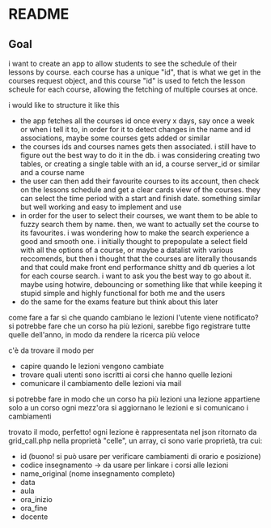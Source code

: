 # README

## Goal

i want to create an app to allow students to see the schedule of their lessons by course. each course has a unique "id", that is what we get in the courses request object, and this course "id" is used to fetch the lesson scheule for each course, allowing the fetching of multiple courses at once. 

i would like to structure it like this
- the app fetches all the courses id once every x days, say once a week or when i tell it to, in order for it to detect changes in the name and id associations, maybe some courses gets added or similar
- the courses ids and courses names gets then associated. i still have to figure out the best way to do it in the db. i was considering creating two tables, or creating a single table with an id, a course server_id or similar and a course name
- the user can then add their favourite courses to its account, then check on the lessons schedule and get a clear cards view of the courses. they can select the time period with a start and finish date. something similar but well working and easy to implement and use
- in order for the user to select their courses, we want them to be able to fuzzy search them by name. then, we want to actually set the course to its favourites. i was wondering how to make the search experience a good and smooth one. i initially thought to prepopulate a select field with all the options of a course, or maybe a datalist with various reccomends, but then i thought that the courses are literally thousands and that could make front end performance shitty and db queries a lot for each course search. i want to ask you the best way to go about it. maybe using hotwire, debouncing or something like that while keeping it stupid simple and highly functional for both me and the users
- do the same for the exams feature but think about this later

come fare a far sì che quando cambiano le lezioni l'utente viene notificato?
si potrebbe fare che un corso ha più lezioni, sarebbe figo registrare tutte quelle dell'anno, in modo da rendere la ricerca più veloce

c'è da trovare il modo per
- capire quando le lezioni vengono cambiate
- trovare quali utenti sono iscritti ai corsi che hanno quelle lezioni
- comunicare il cambiamento delle lezioni via mail

si potrebbe fare in modo che
un corso ha più lezioni
una lezione appartiene solo a un corso
ogni mezz'ora si aggiornano le lezioni e si comunicano i cambiamenti

trovato il modo, perfetto!
ogni lezione è rappresentata nel json ritornato da grid_call.php
nella proprietà "celle", un array, ci sono varie proprietà, tra cui:
- id (buono! si può usare per verificare cambiamenti di orario e posizione)
- codice insegnamento -> da usare per linkare i corsi alle lezioni
- name_original (nome insegnamento completo)
- data
- aula
- ora_inizio
- ora_fine
- docente